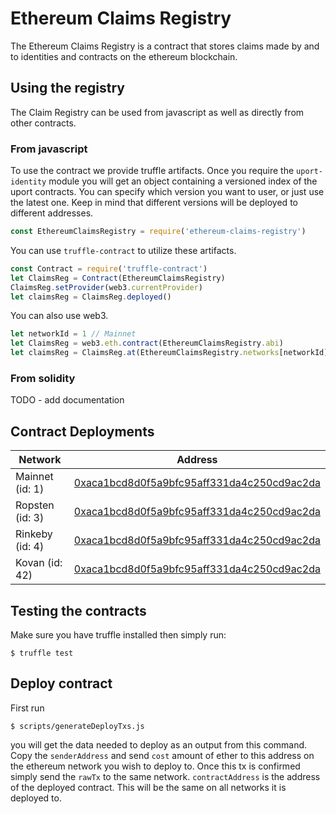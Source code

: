 # Ethereum Claims Registry
The Ethereum Claims Registry is a contract that stores claims made by and to identities and contracts on the ethereum blockchain.

## Using the registry
The Claim Registry can be used from javascript as well as directly from other contracts.

### From javascript
To use the contract we provide truffle artifacts. Once you require the `uport-identity` module you will get an object containing a versioned index of the uport contracts. You can specify which version you want to user, or just use the latest one. Keep in mind that different versions will be deployed to different addresses.
```javascript
const EthereumClaimsRegistry = require('ethereum-claims-registry')
```

 You can use `truffle-contract` to utilize these artifacts.
```javascript
const Contract = require('truffle-contract')
let ClaimsReg = Contract(EthereumClaimsRegistry)
ClaimsReg.setProvider(web3.currentProvider)
let claimsReg = ClaimsReg.deployed()
```
You can also use web3.
```javascript
let networkId = 1 // Mainnet
let ClaimsReg = web3.eth.contract(EthereumClaimsRegistry.abi)
let claimsReg = ClaimsReg.at(EthereumClaimsRegistry.networks[networkId].address)
```

### From solidity
TODO - add documentation


## Contract Deployments
|Network|Address|
| --|--|
|Mainnet (id: 1)|[0xaca1bcd8d0f5a9bfc95aff331da4c250cd9ac2da](https://etherscan.io/address/0xaca1bcd8d0f5a9bfc95aff331da4c250cd9ac2da)|
|Ropsten (id: 3)|[0xaca1bcd8d0f5a9bfc95aff331da4c250cd9ac2da](https://ropsten.etherscan.io/address/0xaca1bcd8d0f5a9bfc95aff331da4c250cd9ac2da)|
|Rinkeby (id: 4)|[0xaca1bcd8d0f5a9bfc95aff331da4c250cd9ac2da](https://rinkeby.etherscan.io/address/0xaca1bcd8d0f5a9bfc95aff331da4c250cd9ac2da)|
|Kovan (id: 42)|[0xaca1bcd8d0f5a9bfc95aff331da4c250cd9ac2da](https://kovan.etherscan.io/address/0xaca1bcd8d0f5a9bfc95aff331da4c250cd9ac2da)|


## Testing the contracts

Make sure you have truffle installed then simply run:
```
$ truffle test
```

## Deploy contract
First run
```
$ scripts/generateDeployTxs.js
```
you will get the data needed to deploy as an output from this command. Copy the `senderAddress` and send `cost` amount of ether to this address on the ethereum network you wish to deploy to. Once this tx is confirmed simply send the `rawTx` to the same network. `contractAddress` is the address of the deployed contract. This will be the same on all networks it is deployed to.
